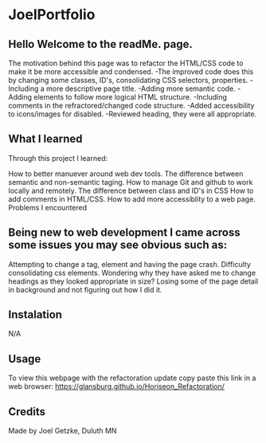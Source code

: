 # JoelPortfolio

## Hello Welcome to the readMe. page.
The motivation behind this page was to refactor the HTML/CSS code to make it be more accessible and condensed. -The improved code does this by changing some classes, ID's, consolidating CSS selectors, properties. -Including a more descriptive page title. -Adding more semantic code. -Adding elements to follow more logical HTML structure. -Including comments in the refractored/changed code structure. -Added accessibility to icons/images for disabled. -Reviewed heading, they were all appropriate.

## What I learned
Through this project I learned:

How to better manuever around web dev tools.
The difference between semantic and non-semantic taging.
How to manage Git and github to work locally and remotely.
The difference between class and ID's in CSS
How to add comments in HTML/CSS.
How to add more accessiblity to a web page.
Problems I encountered
  
## Being new to web development I came across some issues you may see obvious such as:

 Attempting to change a tag, element and having the page crash.
Difficulty consolidating css elements.
Wondering why they have asked me to change headings as they looked appropriate in size?
Losing some of the page detail in background and not figuring out how I did it.

 ## Instalation
N/A

## Usage
To view this webpage with the refactoration update copy paste this link in a web browser: https://glansburg.github.io/Horiseon_Refactoration/

## Credits
Made by Joel Getzke, Duluth MN
